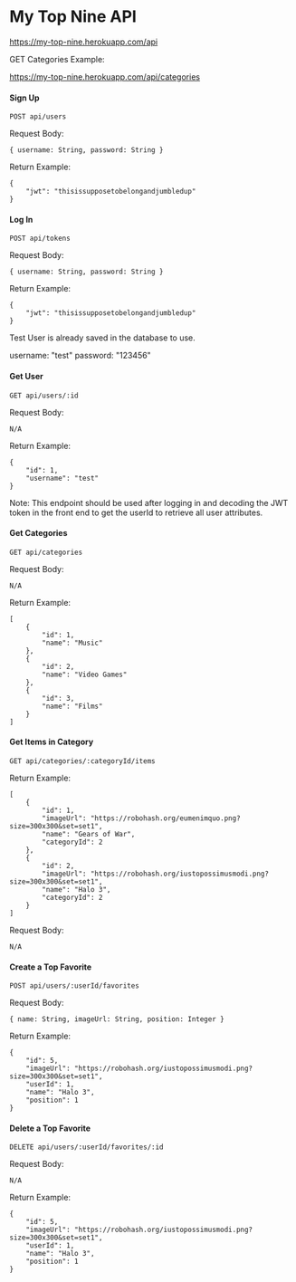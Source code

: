 # My Top Nine API

https://my-top-nine.herokuapp.com/api

GET Categories Example:

https://my-top-nine.herokuapp.com/api/categories

#### Sign Up

```
POST api/users
```
Request Body:

```
{ username: String, password: String }
```

Return Example:
```
{
    "jwt": "thisissupposetobelongandjumbledup"
}
``` 

#### Log In

```
POST api/tokens
```
Request Body:

```
{ username: String, password: String }
```

Return Example:
```
{
    "jwt": "thisissupposetobelongandjumbledup"
}
``` 

Test User is already saved in the database to use. 

username: "test"
password: "123456"


#### Get User

```
GET api/users/:id
```
Request Body:

```
N/A
```

Return Example:
```
{
    "id": 1,
    "username": "test"
}
```

Note: This endpoint should be used after logging in and decoding the JWT
token in the front end to get the userId to retrieve all user attributes.

#### Get Categories

```
GET api/categories
```

Request Body:

```
N/A
```

Return Example:

```
[
    {
        "id": 1,
        "name": "Music"
    },
    {
        "id": 2,
        "name": "Video Games"
    },
    {
        "id": 3,
        "name": "Films"
    }
]
```
#### Get Items in Category

```
GET api/categories/:categoryId/items
```

Return Example:

```
[
    {
        "id": 1,
        "imageUrl": "https://robohash.org/eumenimquo.png?size=300x300&set=set1",
        "name": "Gears of War",
        "categoryId": 2
    },
    {
        "id": 2,
        "imageUrl": "https://robohash.org/iustopossimusmodi.png?size=300x300&set=set1",
        "name": "Halo 3",
        "categoryId": 2
    }
]
```


Request Body:

```
N/A
```

#### Create a Top Favorite

```
POST api/users/:userId/favorites
```

Request Body:

```
{ name: String, imageUrl: String, position: Integer }
```

Return Example:

```
{
    "id": 5,
    "imageUrl": "https://robohash.org/iustopossimusmodi.png?size=300x300&set=set1",
    "userId": 1,
    "name": "Halo 3",
    "position": 1
}
```
#### Delete a Top Favorite

```
DELETE api/users/:userId/favorites/:id
```

Request Body:

```
N/A
```

Return Example:

```
{
    "id": 5,
    "imageUrl": "https://robohash.org/iustopossimusmodi.png?size=300x300&set=set1",
    "userId": 1,
    "name": "Halo 3",
    "position": 1
}
```


